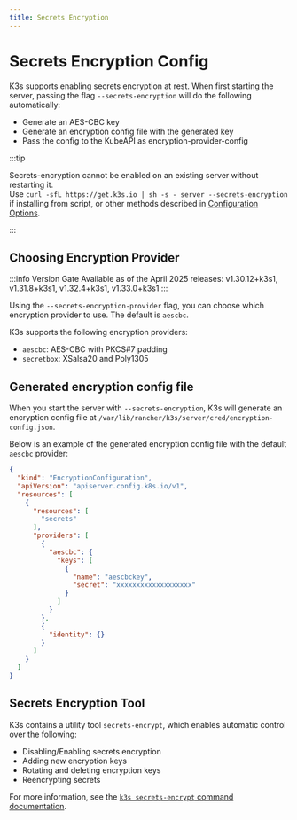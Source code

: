 ```yaml
---
title: Secrets Encryption
---
```


# Secrets Encryption Config

K3s supports enabling secrets encryption at rest. When first starting the server, passing the flag `--secrets-encryption` will do the following automatically:

- Generate an AES-CBC key
- Generate an encryption config file with the generated key
- Pass the config to the KubeAPI as encryption-provider-config

:::tip 

Secrets-encryption cannot be enabled on an existing server without restarting it.  
Use `curl -sfL https://get.k3s.io | sh -s - server --secrets-encryption` if installing from script, or other methods described in [Configuration Options](../installation/configuration.md#configuration-with-install-script).

:::


## Choosing Encryption Provider

:::info Version Gate
Available as of the April 2025 releases: v1.30.12+k3s1, v1.31.8+k3s1, v1.32.4+k3s1, v1.33.0+k3s1
:::

Using the `--secrets-encryption-provider` flag, you can choose which encryption provider to use. The default is `aescbc`. 

K3s supports the following encryption providers:
- `aescbc`: AES-CBC with PKCS#7 padding
- `secretbox`: XSalsa20 and Poly1305


## Generated encryption config file

When you start the server with `--secrets-encryption`, K3s will generate an encryption config file at `/var/lib/rancher/k3s/server/cred/encryption-config.json`.

Below is an example of the generated encryption config file with the default `aescbc` provider:

```json
{
  "kind": "EncryptionConfiguration",
  "apiVersion": "apiserver.config.k8s.io/v1",
  "resources": [
    {
      "resources": [
        "secrets"
      ],
      "providers": [
        {
          "aescbc": {
            "keys": [
              {
                "name": "aescbckey",
                "secret": "xxxxxxxxxxxxxxxxxxx"
              }
            ]
          }
        },
        {
          "identity": {}
        }
      ]
    }
  ]
}
```

## Secrets Encryption Tool

K3s contains a utility tool `secrets-encrypt`, which enables automatic control over the following:

- Disabling/Enabling secrets encryption
- Adding new encryption keys
- Rotating and deleting encryption keys
- Reencrypting secrets

For more information, see the [`k3s secrets-encrypt` command documentation](../cli/secrets-encrypt.md).
